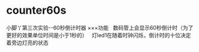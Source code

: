 # counter60s
小脚丫第三次实验--60秒倒计时器
×××功能
   数码管上会显示60秒倒计时（为了更好的效果单位时间是小于1秒的）
   灯led1在随着时钟闪烁，倒计时的十位决定着旁边灯亮的状态

